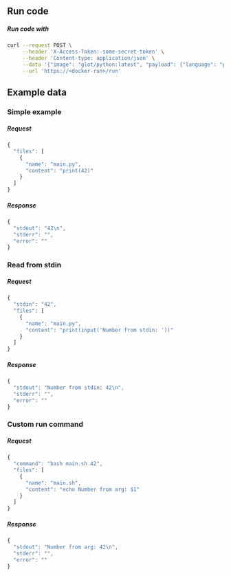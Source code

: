 ## Run code

##### Run code with 
```bash
curl --request POST \
     --header 'X-Access-Token: some-secret-token' \
     --header 'Content-type: application/json' \
     --data '{"image": "glot/python:latest", "payload": {"language": "python", "files": [{"name": "main.py", "content": "print(42)"}]}}' \
     --url 'https://<docker-run>/run'
```


## Example data

### Simple example
##### Request
```javascript
{
  "files": [
    {
      "name": "main.py",
      "content": "print(42)"
    }
  ]
}
```

##### Response
```javascript
{
  "stdout": "42\n",
  "stderr": "",
  "error": ""
}
```

### Read from stdin
##### Request
```javascript
{
  "stdin": "42",
  "files": [
    {
      "name": "main.py",
      "content": "print(input('Number from stdin: '))"
    }
  ]
}
```

##### Response
```javascript
{
  "stdout": "Number from stdin: 42\n",
  "stderr": "",
  "error": ""
}
```

### Custom run command
##### Request
```javascript
{
  "command": "bash main.sh 42",
  "files": [
    {
      "name": "main.sh",
      "content": "echo Number from arg: $1"
    }
  ]
}
```

##### Response
```javascript
{
  "stdout": "Number from arg: 42\n",
  "stderr": "",
  "error": ""
}
```
